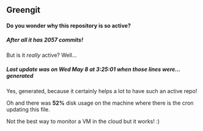 ## Greengit

#### Do you wonder why this repository is so active?

##### After all it has 2057 commits!

But is it *really* active? Well...

##### Last update was on Wed May 8 at 3:25:01 when those lines were... generated

Yes, generated, because it certainly helps a lot to have such an active repo!

Oh and there was **52%** disk usage on the machine
where there is the cron updating this file.

Not the best way to monitor a VM in the cloud but it works! :)
